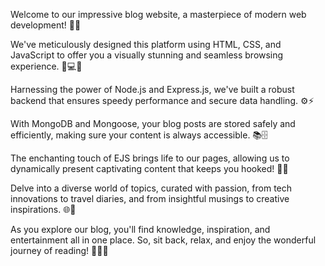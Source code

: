 Welcome to our impressive blog website, a masterpiece of modern web development! 🌟🚀

We've meticulously designed this platform using HTML, CSS, and JavaScript to offer you a visually stunning and seamless browsing experience. 🎨💻✨

Harnessing the power of Node.js and Express.js, we've built a robust backend that ensures speedy performance and secure data handling. ⚙️⚡

With MongoDB and Mongoose, your blog posts are stored safely and efficiently, making sure your content is always accessible. 📚🗄️

The enchanting touch of EJS brings life to our pages, allowing us to dynamically present captivating content that keeps you hooked! 📝🌌

Delve into a diverse world of topics, curated with passion, from tech innovations to travel diaries, and from insightful musings to creative inspirations. 🌐📌

As you explore our blog, you'll find knowledge, inspiration, and entertainment all in one place. So, sit back, relax, and enjoy the wonderful journey of reading! 📖🌈✨

